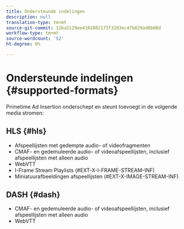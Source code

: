 ```yaml
---
title: Ondersteunde indelingen
description: null
translation-type: tm+mt
source-git-commit: 126a5129ee4102802173f3203ec4fb829ad0b08d
workflow-type: tm+mt
source-wordcount: '52'
ht-degree: 0%

---
```



# Ondersteunde indelingen {#supported-formats}

Primetime Ad Insertion onderschept en steunt toevoegt in de volgende media stromen:

## HLS {#hls}

- Afspeellijsten met gedempte audio- of videofragmenten
- CMAF- en gedemuleerde audio- of videoafspeellijsten, inclusief afspeellijsten met alleen audio
- WebVTT
- I-Frame Stream Playlists (#EXT-X-I-FRAME-STREAM-INF)
- Miniatuurafbeeldingen afspeellijsten (#EXT-X-IMAGE-STREAM-INF)

## DASH {#dash}

- CMAF- en gedemuleerde audio- of videoafspeellijsten, inclusief afspeellijsten met alleen audio
- WebVTT
